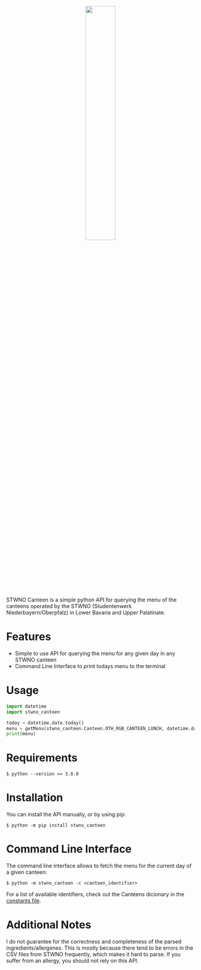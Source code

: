 
<p align="center">
  <img style="width:40%"src="https://github.com/somsky/stwno_canteen_python/raw/master/logo.png"/>
</p>

STWNO Canteen is a simple python API for querying the menu of the canteens operated by the STWNO (Studentenwerk Niederbayern/Oberpfalz) in Lower Bavaria and Upper Palatinate.


# Features
* Simple to use API for querying the menu for any given day in any STWNO canteen
* Command Line Interface to print todays menu to the terminal

# Usage

```python
import datetime
import stwno_canteen

today = datetime.date.today()
menu = getMenu(stwno_canteen.Canteen.OTH_RGB_CANTEEN_LUNCH, datetime.date.today())
print(menu)

```

# Requirements
```
$ python --version >= 3.8.0
```

# Installation

You can install the API manually, or by using pip:
```
$ python -m pip install stwno_canteen
```

# Command Line Interface

The command line interface allows to fetch the menu for the current day of a given canteen:

```
$ python -m stwno_canteen -c <canteen_identifier>
```

For a list of available identifiers, check out the Canteens dicionary in the
[constants file](https://github.com/somsky/stwno_canteen_python/blob/master/stwno_constants.py).

# Additional Notes
I do not guarantee for the correctness and completeness of the parsed ingredients/allergenes.
This is mostly because there tend to be errors in the CSV files from STWNO frequently, which
makes it hard to parse. If you suffer from an allergy, you should not rely on this API.

